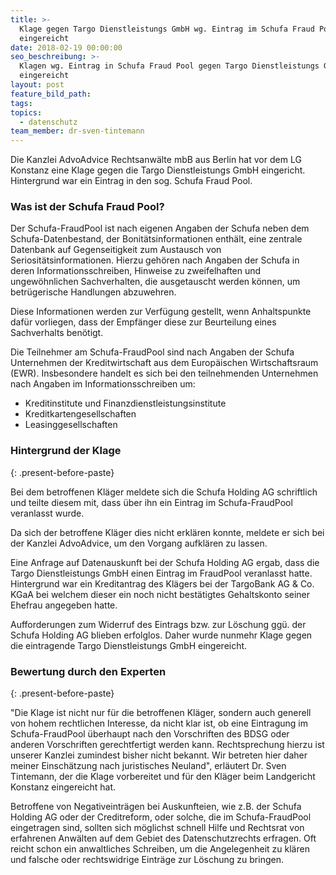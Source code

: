```yaml
---
title: >-
  Klage gegen Targo Dienstleistungs GmbH wg. Eintrag im Schufa Fraud Pool
  eingereicht
date: 2018-02-19 00:00:00
seo_beschreibung: >-
  Klagen wg. Eintrag in Schufa Fraud Pool gegen Targo Dienstleistungs GmbH
  eingereicht
layout: post
feature_bild_path:
tags:
topics:
  - datenschutz
team_member: dr-sven-tintemann
---
```


Die Kanzlei AdvoAdvice Rechtsanwälte mbB aus Berlin hat vor dem LG Konstanz eine Klage gegen die Targo Dienstleistungs GmbH eingericht. Hintergrund war ein Eintrag in den sog. Schufa Fraud Pool.

### Was ist der Schufa Fraud Pool?

Der Schufa-FraudPool ist nach eigenen Angaben der Schufa neben dem Schufa-Datenbestand, der Bonitätsinformationen enthält, eine zentrale Datenbank auf Gegenseitigkeit zum Austausch von Seriositätsinformationen. Hierzu gehören nach Angaben der Schufa in deren Informationsschreiben, Hinweise zu zweifelhaften und ungewöhnlichen Sachverhalten, die ausgetauscht werden können, um betrügerische Handlungen abzuwehren.

Diese Informationen werden zur Verfügung gestellt, wenn Anhaltspunkte dafür vorliegen, dass der Empfänger diese zur Beurteilung eines Sachverhalts benötigt.

Die Teilnehmer am Schufa-FraudPool sind nach Angaben der Schufa Unternehmen der Kreditwirtschaft aus dem Europäischen Wirtschaftsraum (EWR). Insbesondere handelt es sich bei den teilnehmenden Unternehmen nach Angaben im Informationsschreiben um:

* Kreditinstitute und Finanzdienstleistungsinstitute
* Kreditkartengesellschaften
* Leasinggesellschaften

### Hintergrund der Klage
{: .present-before-paste}

Bei dem betroffenen Kläger meldete sich die Schufa Holding AG schriftlich und teilte diesem mit, dass über ihn ein Eintrag im Schufa-FraudPool veranlasst wurde.

Da sich der betroffene Kläger dies nicht erklären konnte, meldete er sich bei der Kanzlei AdvoAdvice, um den Vorgang aufklären zu lassen.

Eine Anfrage auf Datenauskunft bei der Schufa Holding AG ergab, dass die Targo Dienstleistungs GmbH einen Eintrag im FraudPool veranlasst hatte. Hintergrund war ein Kreditantrag des Klägers bei der TargoBank AG & Co. KGaA bei welchem dieser ein noch nicht bestätigtes Gehaltskonto seiner Ehefrau angegeben hatte.

Aufforderungen zum Widerruf des Eintrags bzw. zur Löschung ggü. der Schufa Holding AG blieben erfolglos. Daher wurde nunmehr Klage gegen die eintragende Targo Dienstleistungs GmbH eingereicht.

### Bewertung durch den Experten
{: .present-before-paste}

"Die Klage ist nicht nur für die betroffenen Kläger, sondern auch generell von hohem rechtlichen Interesse, da nicht klar ist, ob eine Eintragung im Schufa-FraudPool überhaupt nach den Vorschriften des BDSG oder anderen Vorschriften gerechtfertigt werden kann. Rechtsprechung hierzu ist unserer Kanzlei zumindest bisher nicht bekannt. Wir betreten hier daher meiner Einschätzung nach juristisches Neuland", erläutert Dr. Sven Tintemann, der die Klage vorbereitet und für den Kläger beim Landgericht Konstanz eingereicht hat.

Betroffene von Negativeinträgen bei Auskunfteien, wie z.B. der Schufa Holding AG oder der Creditreform, oder solche, die im Schufa-FraudPool eingetragen sind, sollten sich möglichst schnell Hilfe und Rechtsrat von erfahrenen Anwälten auf dem Gebiet des Datenschutzrechts erfragen. Oft reicht schon ein anwaltliches Schreiben, um die Angelegenheit zu klären und falsche oder rechtswidrige Einträge zur Löschung zu bringen.